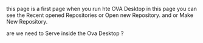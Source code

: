 this page is a first page when you run hte OVA Desktop 
in this page you can see the Recent opened Repositories 
or Open new Repository.
and or Make New Repository.


are we need to Serve inside the Ova Desktop ? 
